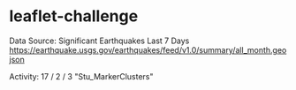 # leaflet-challenge
Data Source: Significant Earthquakes Last 7 Days
https://earthquake.usgs.gov/earthquakes/feed/v1.0/summary/all_month.geojson

Activity: 17 / 2 / 3 "Stu_MarkerClusters"
